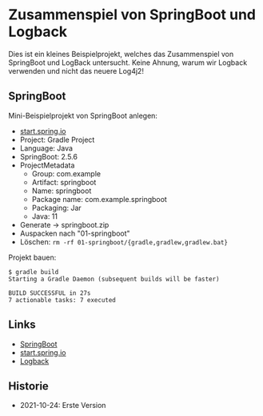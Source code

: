 Zusammenspiel von SpringBoot und Logback
========================================

Dies ist ein kleines Beispielprojekt, welches
das Zusammenspiel von SpringBoot und LogBack untersucht.
Keine Ahnung, warum wir Logback verwenden und nicht das
neuere Log4j2!

SpringBoot
----------

Mini-Beispielprojekt von SpringBoot anlegen:

- [start.spring.io](start.spring.io)
- Project: Gradle Project
- Language: Java
- SpringBoot: 2.5.6
- ProjectMetadata
    - Group: com.example
    - Artifact: springboot
    - Name: springboot
    - Package name: com.example.springboot
    - Packaging: Jar
    - Java: 11
- Generate -> springboot.zip
- Auspacken nach "01-springboot"
- Löschen: `rm -rf 01-springboot/{gradle,gradlew,gradlew.bat}`

Projekt bauen:

```
$ gradle build
Starting a Gradle Daemon (subsequent builds will be faster)

BUILD SUCCESSFUL in 27s
7 actionable tasks: 7 executed
```

Links
-----

- [SpringBoot](https://spring.io/projects/spring-boot)
- [start.spring.io](start.spring.io)
- [Logback](http://logback.qos.ch/)

Historie
--------

- 2021-10-24: Erste Version
